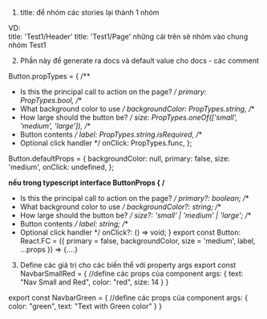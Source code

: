 1. title: để nhóm các stories lại thành 1 nhóm

VD:  
title: 'Test1/Header'
title: 'Test1/Page' 
những cái trên sẽ nhóm vào chung nhóm Test1

2. Phần này để generate ra docs và default value cho docs - các comment

Button.propTypes = {
  /**
   * Is this the principal call to action on the page?
   */
  primary: PropTypes.bool,
  /**
   * What background color to use
   */
  backgroundColor: PropTypes.string,
  /**
   * How large should the button be?
   */
  size: PropTypes.oneOf(['small', 'medium', 'large']),
  /**
   * Button contents
   */
  label: PropTypes.string.isRequired,
  /**
   * Optional click handler
   */
  onClick: PropTypes.func,
};

Button.defaultProps = {
  backgroundColor: null,
  primary: false,
  size: 'medium',
  onClick: undefined,
};

**nếu trong typescript
interface ButtonProps {
  /**
   * Is this the principal call to action on the page?
   */
  primary?: boolean;
  /**
   * What background color to use
   */
  backgroundColor?: string;
  /**
   * How large should the button be?
   */
  size?: 'small' | 'medium' | 'large';
  /**
   * Button contents
   */
  label: string;
  /**
   * Optional click handler
   */
  onClick?: () => void;
}
export const Button: React.FC<ButtonProps> = ({
  primary = false,
  backgroundColor,
  size = 'medium',
  label,
  ...props
}) => {....}


3. Define các giá trị cho các biến thể với property args
export const NavbarSmallRed = {
    //define các props của component
    args: {
        text: "Nav Small and Red",
        color: "red",
        size: 14
    }
}

export const NavbarGreen = {
    //define các props của component
   args: {
    color: "green",
    text: "Text with Green color"
   }
}